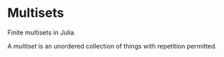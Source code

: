 # Multisets

Finite multisets in Julia.

A *multiset* is an unordered collection of things with repetition permitted.
